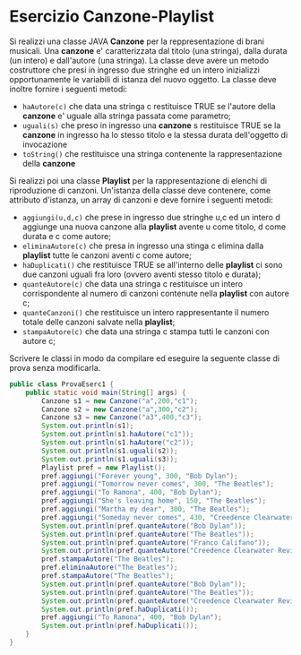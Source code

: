 # Esercizio Canzone-Playlist

Si realizzi una classe JAVA **Canzone** per la reppresentazione di brani musicali. Una **canzone** e' caratterizzata dal titolo (una stringa), dalla durata (un intero) e dall'autore (una stringa). La classe deve avere un metodo costruttore che presi in ingresso due stringhe ed un intero inizializzi opportunamente le variabili di istanza del nuovo oggetto. La classe deve inoltre fornire i seguenti metodi:

* `haAutore(c)` che data una stringa c restituisce TRUE se l'autore della **canzone** e' uguale alla stringa passata come parametro;
* `uguali(s)` che preso in ingresso una **canzone** s restituisce TRUE se la **canzone** in ingresso ha lo stesso titolo e la stessa durata dell'oggetto di invocazione
* `toString()` che restituisce una stringa contenente la rappresentazione della **canzone**

Si realizzi poi una classe **Playlist** per la rappresentazione di elenchi di riproduzione di canzoni. Un'istanza della classe deve contenere, come attributo d'istanza, un array di canzoni e deve fornire i seguenti metodi:

* `aggiungi(u,d,c)` che prese in ingresso due stringhe u,c ed un intero d aggiunge una nuova canzone alla **playlist** avente u come titolo, d come durata e c come autore;
* `eliminaAutore(c)` che presa in ingresso una stinga c elimina dalla **playlist** tutte le canzoni aventi c come autore;
* `haDuplicati()` che restituisce TRUE se all'interno delle **playlist** ci sono due canzoni uguali fra loro (ovvero aventi stesso titolo e durata);
* `quanteAutore(c)` che data una stringa c restituisce un intero corrispondente al numero di canzoni contenute nella **playlist** con autore c;
* `quanteCanzoni()` che restituisce un intero rappresentante il numero totale delle canzoni salvate nella **playlist**;
* `stampaAutore(c)` che data una stringa c stampa tutti le canzoni con autore c;

Scrivere le classi in modo da compilare ed eseguire la seguente classe di prova senza modificarla.

```java
public class ProvaEserc1 {
	public static void main(String[] args) {
		Canzone s1 = new Canzone("a",200,"c1");
		Canzone s2 = new Canzone("a",300,"c2");
		Canzone s3 = new Canzone("a3",400,"c3");
		System.out.println(s1);
		System.out.println(s1.haAutore("c1"));
		System.out.println(s1.haAutore("c2"));
		System.out.println(s1.uguali(s2));
		System.out.println(s1.uguali(s3));
		Playlist pref = new Playlist();
		pref.aggiungi("Forever young", 300, "Bob Dylan");
		pref.aggiungi("Tomorrow never comes", 300, "The Beatles");
		pref.aggiungi("To Ramona", 400, "Bob Dylan");
		pref.aggiungi("She's leaving home", 150, "The Beatles");
		pref.aggiungi("Martha my dear", 300, "The Beatles");
		pref.aggiungi("Someday never comes", 430, "Creedence Clearwater Revival");
		System.out.println(pref.quanteAutore("Bob Dylan"));
		System.out.println(pref.quanteAutore("The Beatles"));
		System.out.println(pref.quanteAutore("Franco Califano"));
		System.out.println(pref.quanteAutore("Creedence Clearwater Revival"));
		pref.stampaAutore("The Beatles");
		pref.eliminaAutore("The Beatles");
		pref.stampaAutore("The Beatles");
		System.out.println(pref.quanteAutore("Bob Dylan"));
		System.out.println(pref.quanteAutore("The Beatles"));
		System.out.println(pref.quanteAutore("Creedence Clearwater Revival"));
		System.out.println(pref.haDuplicati());
		pref.aggiungi("To Ramona", 400, "Bob Dylan");
		System.out.println(pref.haDuplicati());		
	}
}
```